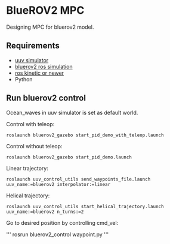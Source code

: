 # BlueROV2 MPC
Designing MPC for bluerov2 model.

## Requirements
* [uuv simulator](https://uuvsimulator.github.io/)
* [bluerov2 ros simulation](https://github.com/tsaoyu/bluerov2)
* [ros kinetic or newer](http://wiki.ros.org/ROS/Installation)
* Python

## Run bluerov2 control
Ocean_waves in uuv simulator is set as default world.

Control with teleop:

```
roslaunch bluerov2_gazebo start_pid_demo_with_teleop.launch
```

Control without teleop:

```
roslaunch bluerov2_gazebo start_pid_demo.launch
```

Linear trajectory:

```
roslaunch uuv_control_utils send_waypoints_file.launch uuv_name:=bluerov2 interpolator:=linear
```

Helical trajectory:

```
roslaunch uuv_control_utils start_helical_trajectory.launch uuv_name:=bluerov2 n_turns:=2
```

Go to desired position by controlling cmd_vel:

'''
rosrun bluerov2_control waypoint.py
'''
